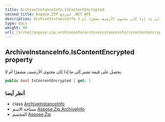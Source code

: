 ```yaml
---
title: ArchiveInstanceInfo.IsContentEncrypted
second_title: Aspose.ZIP لمرجع .NET API
description: ArchiveInstanceInfo ملكية. يحصل على قيمة تشير إلى ما إذا كان محتوى الأرشيف مشفرًا أم لا.
type: docs
weight: 40
url: /ar/net/aspose.zip.archiveinfo/archiveinstanceinfo/iscontentencrypted/
---
```

## ArchiveInstanceInfo.IsContentEncrypted property

يحصل على قيمة تشير إلى ما إذا كان محتوى الأرشيف مشفرًا أم لا.

```csharp
public bool IsContentEncrypted { get; }
```

### أنظر أيضا

* class [ArchiveInstanceInfo](../)
* مساحة الاسم [Aspose.Zip.ArchiveInfo](../../archiveinstanceinfo/)
* المجسم [Aspose.Zip](../../../)


